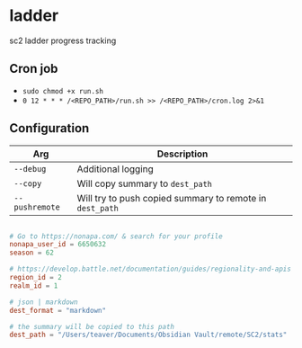 # ladder

sc2 ladder progress tracking

## Cron job

* `sudo chmod +x run.sh`
* `0 12 * * * /<REPO_PATH>/run.sh >> /<REPO_PATH>/cron.log 2>&1`

## Configuration

| Arg              | Description                                              |
|------------------|----------------------------------------------------------|
| `--debug`        | Additional logging                                       |
| `--copy`         | Will copy summary to `dest_path`                         |
| `--pushremote`   | Will try to push copied summary to remote in `dest_path` |

```toml

# Go to https://nonapa.com/ & search for your profile
nonapa_user_id = 6650632
season = 62

# https://develop.battle.net/documentation/guides/regionality-and-apis
region_id = 2
realm_id = 1

# json | markdown
dest_format = "markdown"

# the summary will be copied to this path
dest_path = "/Users/teaver/Documents/Obsidian Vault/remote/SC2/stats"
```